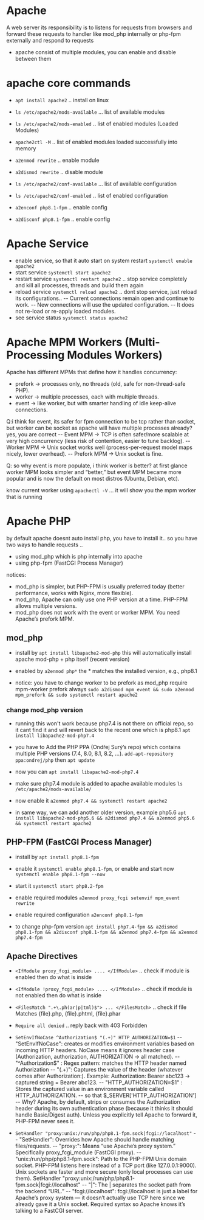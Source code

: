 # Apache
A web server its responsibility is to listens for requests from browsers and forward these requests to handler like mod_php internally or php-fpm externally and respond to requests

- apache consist of multiple modules, you can enable and disable between them

# apache core commands
- `apt install apache2` .. install on linux
- `ls /etc/apache2/mods-available` ... list of available modules
- `ls /etc/apache2/mods-enabled` .. list of enabled modules (Loaded Modules)
- `apache2ctl -M` .. list of enabled modules loaded successfully into memory
- `a2enmod rewrite` .. enable module
- `a2dismod rewrite` .. disable module

- `ls /etc/apache2/conf-available` ... list of available configuration
- `ls /etc/apache2/conf-enabled` .. list of enabled configuration
- `a2enconf php8.1-fpm` .. enable config
- `a2disconf php8.1-fpm` .. enable config


# Apache Service
- enable service, so that it auto start on system restart `systemctl enable apache2`
- start service `systemctl start apache2`
- restart service `systemctl restart apache2` .. stop service completely and kill all processes, threads and build them again
- reload service `systemctl reload apache2` .. dont stop service, just reload its configurations.. 
    -- Current connections remain open and continue to work.
    -- New connections will use the updated configuration. 
    -- It does not re-load or re-apply loaded modules.
- see service status `systemctl status apache2`

# Apache MPM Workers (Multi-Processing Modules Workers)
Apache has different MPMs that define how it handles concurrency:
- prefork → processes only, no threads (old, safe for non-thread-safe PHP).
- worker → multiple processes, each with multiple threads.
- event → like worker, but with smarter handling of idle keep-alive connections.

Q:i think for event, its safer for fpm connection to be tcp rather than socket, but worker can be socket as apache will have multiple processes already? yes, you are correct
    -- Event MPM → TCP is often safer/more scalable at very high concurrency (less risk of contention, easier to tune backlog).
    -- Worker MPM → Unix socket works well (process-per-request model maps nicely, lower overhead).
    -- Prefork MPM → Unix socket is fine.

Q: so why event is more populate, i think worker is better?
at first glance worker MPM looks simpler and “better,” but event MPM became more popular and is now the default on most distros (Ubuntu, Debian, etc).


know current worker using `apachectl -V` ... it will show you the mpm worker that is running




# Apache PHP
by default apache doesnt auto install php, you have to install it.. so you have two ways to handle requests ..
 - using mod_php which is php internally into apache
 - using php-fpm (FastCGI Process Manager) 

notices:
- mod_php is simpler, but PHP-FPM is usually preferred today (better performance, works with Nginx, more flexible).
- mod_php, Apache can only use one PHP version at a time. PHP-FPM allows multiple versions.
- mod_php does not work with the event or worker MPM. You need Apache’s prefork MPM.


## mod_php
- install by `apt install libapache2-mod-php` this will automatically install apache mod-php + php itself (recent version)
- enabled by `a2enmod php*` the * matches the installed version, e.g., php8.1

- notice: you have to change worker to be prefork as mod_php require mpm-worker prefork always `sudo a2dismod mpm_event && sudo a2enmod mpm_prefork && sudo systemctl restart apache2`

### change mod_php version 
- running this won't work because php7.4 is not there on official repo, so it cant find it and will revert back to the recent one which is php8.1 `apt install libapache2-mod-php7.4`

- you have to Add the PHP PPA (Ondřej Surý’s repo) which contains multiple PHP versions (7.4, 8.0, 8.1, 8.2, …).
`add-apt-repository ppa:ondrej/php` then `apt update`

- now you can `apt install libapache2-mod-php7.4`

- make sure php7.4 module is added to apache available modules `ls /etc/apache2/mods-available/`

- now enable it `a2enmod php7.4 && systemctl restart apache2` 

- in same way, we can add another older version, example php5.6 
`apt install libapache2-mod-php5.6 && a2dismod php7.4 && a2enmod php5.6 && systemctl restart apache2`


## PHP-FPM (FastCGI Process Manager)
- install by `apt install php8.1-fpm`
- enable it `systemctl enable php8.1-fpm`, or enable and start now `systemctl enable php8.1-fpm --now`
- start it `systemctl start php8.2-fpm`
- enable required modules `a2enmod proxy_fcgi setenvif mpm_event rewrite`
- enable required configuration `a2enconf php8.1-fpm`

- to change php-fpm version `apt install php7.4-fpm && a2dismod php8.1-fpm && a2disconf php8.1-fpm && a2enmod php7.4-fpm && a2enmod php7.4-fpm`


## Apache Directives
- `<IfModule proxy_fcgi_module> .... </IfModule>` .. check if module is enabled then do what is inside
- `<IfModule !proxy_fcgi_module> .... </IfModule>` .. check if module is not enabled then do what is inside
- `<FilesMatch ".+\.ph(ar|p|tml)$"> ... </FilesMatch>` .. check if file Matches {file}.php, {file}.phtml, {file}.phar
- `Require all denied` .. reply back with 403 Forbidden
- `SetEnvIfNoCase ^Authorization$ "(.+)" HTTP_AUTHORIZATION=$1`
    -- "SetEnvIfNoCase": creates or modifies environment variables based on incoming HTTP headers. NoCase means it ignores header case (Authorization, authorization, AUTHORIZATION → all matched).
    -- "^Authorization$" : Regex pattern: matches the HTTP header named Authorization
    -- "(.+)": Captures the value of the header (whatever comes after Authorization:). Example: Authorization: Bearer abc123 → captured string = Bearer abc123.
    -- "HTTP_AUTHORIZATION=$1" : Stores the captured value in an environment variable called HTTP_AUTHORIZATION.
    -- so that $_SERVER['HTTP_AUTHORIZATION']
    -- Why? Apache, by default, strips or consumes the Authorization header during its own authentication phase (because it thinks it should handle Basic/Digest auth). Unless you explicitly tell Apache to forward it, PHP-FPM never sees it.

- `SetHandler "proxy:unix:/run/php/php8.1-fpm.sock|fcgi://localhost"`
    -- "SetHandler": Overrides how Apache should handle matching files/requests.
    -- "proxy:": Means “use Apache’s proxy system.” Specifically proxy_fcgi_module (FastCGI proxy).
    -- "unix:/run/php/php8.1-fpm.sock": Path to the PHP-FPM Unix domain socket. PHP-FPM listens here instead of a TCP port (like 127.0.0.1:9000). Unix sockets are faster and more secure (only local processes can use them).
SetHandler "proxy:unix:/run/php/php8.1-fpm.sock|fcgi://localhost"
    -- "|": The | separates the socket path from the backend “URL.”
    -- "fcgi://localhost": fcgi://localhost is just a label for Apache’s proxy system — it doesn’t actually use TCP here since we already gave it a Unix socket. Required syntax so Apache knows it’s talking to a FastCGI server.